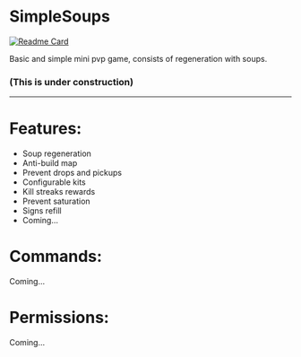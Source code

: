 # SimpleSoups

[![Readme Card](https://github-readme-stats.vercel.app/api/pin/?username=Jonakls&repo=SimpleSoups&theme=tokyonight)](https://github.com/Jonakls/SimpleSoups)

Basic and simple mini pvp game, consists of regeneration with soups.

### (This is under construction)

---

# Features:

* Soup regeneration
* Anti-build map
* Prevent drops and pickups
* Configurable kits
* Kill streaks rewards
* Prevent saturation
* Signs refill
* Coming...

# Commands:

Coming...

# Permissions:

Coming...